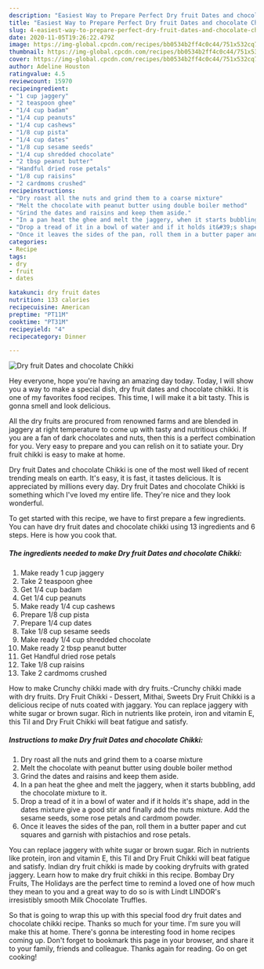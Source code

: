 ```yaml
---
description: "Easiest Way to Prepare Perfect Dry fruit Dates and chocolate Chikki"
title: "Easiest Way to Prepare Perfect Dry fruit Dates and chocolate Chikki"
slug: 4-easiest-way-to-prepare-perfect-dry-fruit-dates-and-chocolate-chikki
date: 2020-11-05T19:26:22.479Z
image: https://img-global.cpcdn.com/recipes/bb0534b2ff4c0c44/751x532cq70/dry-fruit-dates-and-chocolate-chikki-recipe-main-photo.jpg
thumbnail: https://img-global.cpcdn.com/recipes/bb0534b2ff4c0c44/751x532cq70/dry-fruit-dates-and-chocolate-chikki-recipe-main-photo.jpg
cover: https://img-global.cpcdn.com/recipes/bb0534b2ff4c0c44/751x532cq70/dry-fruit-dates-and-chocolate-chikki-recipe-main-photo.jpg
author: Adeline Houston
ratingvalue: 4.5
reviewcount: 15970
recipeingredient:
- "1 cup jaggery"
- "2 teaspoon ghee"
- "1/4 cup badam"
- "1/4 cup peanuts"
- "1/4 cup cashews"
- "1/8 cup pista"
- "1/4 cup dates"
- "1/8 cup sesame seeds"
- "1/4 cup shredded chocolate"
- "2 tbsp peanut butter"
- "Handful dried rose petals"
- "1/8 cup raisins"
- "2 cardmoms crushed"
recipeinstructions:
- "Dry roast all the nuts and grind them to a coarse mixture"
- "Melt the chocolate with peanut butter using double boiler method"
- "Grind the dates and raisins and keep them aside."
- "In a pan heat the ghee and melt the jaggery, when it starts bubbling, add the chocolate mixture to it."
- "Drop a tread of it in a bowl of water and if it holds it&#39;s shape, add in the dates mixture give a good stir and finally add the nuts mixture. Add the sesame seeds, some rose petals and cardmom powder."
- "Once it leaves the sides of the pan, roll them in a butter paper and cut squares and garnish with pistachios and rose petals."
categories:
- Recipe
tags:
- dry
- fruit
- dates

katakunci: dry fruit dates 
nutrition: 133 calories
recipecuisine: American
preptime: "PT11M"
cooktime: "PT31M"
recipeyield: "4"
recipecategory: Dinner

---
```



![Dry fruit Dates and chocolate Chikki](https://img-global.cpcdn.com/recipes/bb0534b2ff4c0c44/751x532cq70/dry-fruit-dates-and-chocolate-chikki-recipe-main-photo.jpg)

Hey everyone, hope you're having an amazing day today. Today, I will show you a way to make a special dish, dry fruit dates and chocolate chikki. It is one of my favorites food recipes. This time, I will make it a bit tasty. This is gonna smell and look delicious.

All the dry fruits are procured from renowned farms and are blended in jaggery at right temperature to come up with tasty and nutritious chikki. If you are a fan of dark chocolates and nuts, then this is a perfect combination for you. Very easy to prepare and you can relish on it to satiate your. Dry fruit chikki is easy to make at home.

Dry fruit Dates and chocolate Chikki is one of the most well liked of recent trending meals on earth. It's easy, it is fast, it tastes delicious. It is appreciated by millions every day. Dry fruit Dates and chocolate Chikki is something which I've loved my entire life. They're nice and they look wonderful.


To get started with this recipe, we have to first prepare a few ingredients. You can have dry fruit dates and chocolate chikki using 13 ingredients and 6 steps. Here is how you cook that.

<!--inarticleads1-->

##### The ingredients needed to make Dry fruit Dates and chocolate Chikki:

1. Make ready 1 cup jaggery
1. Take 2 teaspoon ghee
1. Get 1/4 cup badam
1. Get 1/4 cup peanuts
1. Make ready 1/4 cup cashews
1. Prepare 1/8 cup pista
1. Prepare 1/4 cup dates
1. Take 1/8 cup sesame seeds
1. Make ready 1/4 cup shredded chocolate
1. Make ready 2 tbsp peanut butter
1. Get Handful dried rose petals
1. Take 1/8 cup raisins
1. Take 2 cardmoms crushed


How to make Crunchy chikki made with dry fruits.-Crunchy chikki made with dry fruits. Dry Fruit Chikki - Dessert, Mithai, Sweets Dry Fruit Chikki is a delicious recipe of nuts coated with jaggary. You can replace jaggery with white sugar or brown sugar. Rich in nutrients like protein, iron and vitamin E, this Til and Dry Fruit Chikki will beat fatigue and satisfy. 

<!--inarticleads2-->

##### Instructions to make Dry fruit Dates and chocolate Chikki:

1. Dry roast all the nuts and grind them to a coarse mixture
1. Melt the chocolate with peanut butter using double boiler method
1. Grind the dates and raisins and keep them aside.
1. In a pan heat the ghee and melt the jaggery, when it starts bubbling, add the chocolate mixture to it.
1. Drop a tread of it in a bowl of water and if it holds it&#39;s shape, add in the dates mixture give a good stir and finally add the nuts mixture. Add the sesame seeds, some rose petals and cardmom powder.
1. Once it leaves the sides of the pan, roll them in a butter paper and cut squares and garnish with pistachios and rose petals.


You can replace jaggery with white sugar or brown sugar. Rich in nutrients like protein, iron and vitamin E, this Til and Dry Fruit Chikki will beat fatigue and satisfy. Indian dry fruit chikki is made by cooking dryfruits with grated jaggery. Learn how to make dry fruit chikki in this recipe. Bombay Dry Fruits, The Holidays are the perfect time to remind a loved one of how much they mean to you and a great way to do so is with Lindt LINDOR&#39;s irresistibly smooth Milk Chocolate Truffles. 

So that is going to wrap this up with this special food dry fruit dates and chocolate chikki recipe. Thanks so much for your time. I'm sure you will make this at home. There's gonna be interesting food in home recipes coming up. Don't forget to bookmark this page in your browser, and share it to your family, friends and colleague. Thanks again for reading. Go on get cooking!
